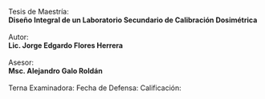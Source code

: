 Tesis de Maestría: <br/>
**Diseño Integral de un Laboratorio Secundario de Calibración Dosimétrica** <br/>
<br/>
Autor: <br/>
**Lic. Jorge Edgardo Flores Herrera** <br/>
<br/>
Asesor: <br/>
**Msc. Alejandro Galo Roldán** <br/>
<br/>
Terna Examinadora: 
Fecha de Defensa: 
Calificación: 
